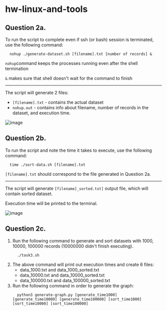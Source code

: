 # hw-linux-and-tools

## Question 2a. 
To run the script to complete even if ssh (or bash) session is terminated, use the following command: 
```
  nohup ./generate-dataset.sh [filename].txt [number of records] &
```
`nohup`command keeps the processes running even after the shell termination

`&` makes sure that shell doesn't wait for the command to finish

-------------
The script will generate 2 files: 
- `[filename].txt` - contains the actual dataset 
- `nohup.out` - contains info about filename, number of records in the dataset, and execution time.
  
![image](https://github.com/udig-v/hw-linux-and-tools/assets/107013004/49cd3290-5ece-4f2f-9b26-916834b1bf26)

## Question 2b.
To run the script and note the time it takes to execute, use the following command: 
```
  time ./sort-data.sh [filename].txt
```
`[filename].txt` should correspond to the file generated in Question 2a. 

----------------
The script will generate `[filename]_sorted.txt]` output file, which will contain sorted dataset. 

Execution time will be printed to the terminal. 

![image](https://github.com/udig-v/hw-linux-and-tools/assets/107013004/993a43ed-500d-4cca-bcb0-f8dc4df0a815)


## Question 2c. 
1. Run the following command to generate and sort datasets with 1000, 10000, 100000 records (10000000 didn't finish executing).
   ```
     ./task3.sh
   ```
2. The above command will print out execution times and create 6 files:
   - data_1000.txt and data_1000_sorted.txt
   - data_10000.txt and data_10000_sorted.txt
   - data_100000.txt and data_100000_sorted.txt
3. Run the following command in order to generate the graph:
   ```
     python3 generate-graph.py [generate_time1000] [generate_time10000] [generate_time100000] [sort_time1000] [sort_time10000] [sort_time100000]
   ```
